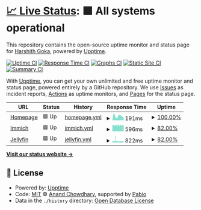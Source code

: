 # [📈 Live Status](https://tastelessjolt.github.io/upptime): <!--live status--> **🟩 All systems operational**

This repository contains the open-source uptime monitor and status page for [Harshith Goka](goka.dev), powered by [Upptime](https://github.com/upptime/upptime).

[![Uptime CI](https://github.com/tastelessjolt/upptime/workflows/Uptime%20CI/badge.svg)](https://github.com/tastelessjolt/upptime/actions?query=workflow%3A%22Uptime+CI%22)
[![Response Time CI](https://github.com/tastelessjolt/upptime/workflows/Response%20Time%20CI/badge.svg)](https://github.com/tastelessjolt/upptime/actions?query=workflow%3A%22Response+Time+CI%22)
[![Graphs CI](https://github.com/tastelessjolt/upptime/workflows/Graphs%20CI/badge.svg)](https://github.com/tastelessjolt/upptime/actions?query=workflow%3A%22Graphs+CI%22)
[![Static Site CI](https://github.com/tastelessjolt/upptime/workflows/Static%20Site%20CI/badge.svg)](https://github.com/tastelessjolt/upptime/actions?query=workflow%3A%22Static+Site+CI%22)
[![Summary CI](https://github.com/tastelessjolt/upptime/workflows/Summary%20CI/badge.svg)](https://github.com/tastelessjolt/upptime/actions?query=workflow%3A%22Summary+CI%22)

With [Upptime](https://upptime.js.org), you can get your own unlimited and free uptime monitor and status page, powered entirely by a GitHub repository. We use [Issues](https://github.com/tastelessjolt/upptime/issues) as incident reports, [Actions](https://github.com/tastelessjolt/upptime/actions) as uptime monitors, and [Pages](https://tastelessjolt.github.io/upptime) for the status page.

<!--start: status pages-->
<!-- This summary is generated by Upptime (https://github.com/upptime/upptime) -->
<!-- Do not edit this manually, your changes will be overwritten -->
<!-- prettier-ignore -->
| URL | Status | History | Response Time | Uptime |
| --- | ------ | ------- | ------------- | ------ |
| <img alt="" src="https://icons.duckduckgo.com/ip3/goka.dev.ico" height="13"> [Homepage](https://goka.dev) | 🟩 Up | [homepage.yml](https://github.com/tastelessjolt/upptime/commits/HEAD/history/homepage.yml) | <details><summary><img alt="Response time graph" src="./graphs/homepage/response-time-week.png" height="20"> 191ms</summary><br><a href="https://goka.dev/history/homepage"><img alt="Response time 184" src="https://img.shields.io/endpoint?url=https%3A%2F%2Fraw.githubusercontent.com%2Ftastelessjolt%2Fupptime%2FHEAD%2Fapi%2Fhomepage%2Fresponse-time.json"></a><br><a href="https://goka.dev/history/homepage"><img alt="24-hour response time 132" src="https://img.shields.io/endpoint?url=https%3A%2F%2Fraw.githubusercontent.com%2Ftastelessjolt%2Fupptime%2FHEAD%2Fapi%2Fhomepage%2Fresponse-time-day.json"></a><br><a href="https://goka.dev/history/homepage"><img alt="7-day response time 191" src="https://img.shields.io/endpoint?url=https%3A%2F%2Fraw.githubusercontent.com%2Ftastelessjolt%2Fupptime%2FHEAD%2Fapi%2Fhomepage%2Fresponse-time-week.json"></a><br><a href="https://goka.dev/history/homepage"><img alt="30-day response time 191" src="https://img.shields.io/endpoint?url=https%3A%2F%2Fraw.githubusercontent.com%2Ftastelessjolt%2Fupptime%2FHEAD%2Fapi%2Fhomepage%2Fresponse-time-month.json"></a><br><a href="https://goka.dev/history/homepage"><img alt="1-year response time 184" src="https://img.shields.io/endpoint?url=https%3A%2F%2Fraw.githubusercontent.com%2Ftastelessjolt%2Fupptime%2FHEAD%2Fapi%2Fhomepage%2Fresponse-time-year.json"></a></details> | <details><summary><a href="https://goka.dev/history/homepage">100.00%</a></summary><a href="https://goka.dev/history/homepage"><img alt="All-time uptime 100.00%" src="https://img.shields.io/endpoint?url=https%3A%2F%2Fraw.githubusercontent.com%2Ftastelessjolt%2Fupptime%2FHEAD%2Fapi%2Fhomepage%2Fuptime.json"></a><br><a href="https://goka.dev/history/homepage"><img alt="24-hour uptime 100.00%" src="https://img.shields.io/endpoint?url=https%3A%2F%2Fraw.githubusercontent.com%2Ftastelessjolt%2Fupptime%2FHEAD%2Fapi%2Fhomepage%2Fuptime-day.json"></a><br><a href="https://goka.dev/history/homepage"><img alt="7-day uptime 100.00%" src="https://img.shields.io/endpoint?url=https%3A%2F%2Fraw.githubusercontent.com%2Ftastelessjolt%2Fupptime%2FHEAD%2Fapi%2Fhomepage%2Fuptime-week.json"></a><br><a href="https://goka.dev/history/homepage"><img alt="30-day uptime 100.00%" src="https://img.shields.io/endpoint?url=https%3A%2F%2Fraw.githubusercontent.com%2Ftastelessjolt%2Fupptime%2FHEAD%2Fapi%2Fhomepage%2Fuptime-month.json"></a><br><a href="https://goka.dev/history/homepage"><img alt="1-year uptime 100.00%" src="https://img.shields.io/endpoint?url=https%3A%2F%2Fraw.githubusercontent.com%2Ftastelessjolt%2Fupptime%2FHEAD%2Fapi%2Fhomepage%2Fuptime-year.json"></a></details>
| <img alt="" src="https://icons.duckduckgo.com/ip3/immich.goka.dev.ico" height="13"> [Immich](https://immich.goka.dev) | 🟩 Up | [immich.yml](https://github.com/tastelessjolt/upptime/commits/HEAD/history/immich.yml) | <details><summary><img alt="Response time graph" src="./graphs/immich/response-time-week.png" height="20"> 596ms</summary><br><a href="https://goka.dev/history/immich"><img alt="Response time 1558" src="https://img.shields.io/endpoint?url=https%3A%2F%2Fraw.githubusercontent.com%2Ftastelessjolt%2Fupptime%2FHEAD%2Fapi%2Fimmich%2Fresponse-time.json"></a><br><a href="https://goka.dev/history/immich"><img alt="24-hour response time 582" src="https://img.shields.io/endpoint?url=https%3A%2F%2Fraw.githubusercontent.com%2Ftastelessjolt%2Fupptime%2FHEAD%2Fapi%2Fimmich%2Fresponse-time-day.json"></a><br><a href="https://goka.dev/history/immich"><img alt="7-day response time 596" src="https://img.shields.io/endpoint?url=https%3A%2F%2Fraw.githubusercontent.com%2Ftastelessjolt%2Fupptime%2FHEAD%2Fapi%2Fimmich%2Fresponse-time-week.json"></a><br><a href="https://goka.dev/history/immich"><img alt="30-day response time 598" src="https://img.shields.io/endpoint?url=https%3A%2F%2Fraw.githubusercontent.com%2Ftastelessjolt%2Fupptime%2FHEAD%2Fapi%2Fimmich%2Fresponse-time-month.json"></a><br><a href="https://goka.dev/history/immich"><img alt="1-year response time 1558" src="https://img.shields.io/endpoint?url=https%3A%2F%2Fraw.githubusercontent.com%2Ftastelessjolt%2Fupptime%2FHEAD%2Fapi%2Fimmich%2Fresponse-time-year.json"></a></details> | <details><summary><a href="https://goka.dev/history/immich">82.00%</a></summary><a href="https://goka.dev/history/immich"><img alt="All-time uptime 99.20%" src="https://img.shields.io/endpoint?url=https%3A%2F%2Fraw.githubusercontent.com%2Ftastelessjolt%2Fupptime%2FHEAD%2Fapi%2Fimmich%2Fuptime.json"></a><br><a href="https://goka.dev/history/immich"><img alt="24-hour uptime 79.69%" src="https://img.shields.io/endpoint?url=https%3A%2F%2Fraw.githubusercontent.com%2Ftastelessjolt%2Fupptime%2FHEAD%2Fapi%2Fimmich%2Fuptime-day.json"></a><br><a href="https://goka.dev/history/immich"><img alt="7-day uptime 82.00%" src="https://img.shields.io/endpoint?url=https%3A%2F%2Fraw.githubusercontent.com%2Ftastelessjolt%2Fupptime%2FHEAD%2Fapi%2Fimmich%2Fuptime-week.json"></a><br><a href="https://goka.dev/history/immich"><img alt="30-day uptime 91.52%" src="https://img.shields.io/endpoint?url=https%3A%2F%2Fraw.githubusercontent.com%2Ftastelessjolt%2Fupptime%2FHEAD%2Fapi%2Fimmich%2Fuptime-month.json"></a><br><a href="https://goka.dev/history/immich"><img alt="1-year uptime 99.20%" src="https://img.shields.io/endpoint?url=https%3A%2F%2Fraw.githubusercontent.com%2Ftastelessjolt%2Fupptime%2FHEAD%2Fapi%2Fimmich%2Fuptime-year.json"></a></details>
| <img alt="" src="https://icons.duckduckgo.com/ip3/jellyfin.goka.dev.ico" height="13"> [Jellyfin](https://jellyfin.goka.dev) | 🟩 Up | [jellyfin.yml](https://github.com/tastelessjolt/upptime/commits/HEAD/history/jellyfin.yml) | <details><summary><img alt="Response time graph" src="./graphs/jellyfin/response-time-week.png" height="20"> 822ms</summary><br><a href="https://goka.dev/history/jellyfin"><img alt="Response time 1444" src="https://img.shields.io/endpoint?url=https%3A%2F%2Fraw.githubusercontent.com%2Ftastelessjolt%2Fupptime%2FHEAD%2Fapi%2Fjellyfin%2Fresponse-time.json"></a><br><a href="https://goka.dev/history/jellyfin"><img alt="24-hour response time 729" src="https://img.shields.io/endpoint?url=https%3A%2F%2Fraw.githubusercontent.com%2Ftastelessjolt%2Fupptime%2FHEAD%2Fapi%2Fjellyfin%2Fresponse-time-day.json"></a><br><a href="https://goka.dev/history/jellyfin"><img alt="7-day response time 822" src="https://img.shields.io/endpoint?url=https%3A%2F%2Fraw.githubusercontent.com%2Ftastelessjolt%2Fupptime%2FHEAD%2Fapi%2Fjellyfin%2Fresponse-time-week.json"></a><br><a href="https://goka.dev/history/jellyfin"><img alt="30-day response time 783" src="https://img.shields.io/endpoint?url=https%3A%2F%2Fraw.githubusercontent.com%2Ftastelessjolt%2Fupptime%2FHEAD%2Fapi%2Fjellyfin%2Fresponse-time-month.json"></a><br><a href="https://goka.dev/history/jellyfin"><img alt="1-year response time 1444" src="https://img.shields.io/endpoint?url=https%3A%2F%2Fraw.githubusercontent.com%2Ftastelessjolt%2Fupptime%2FHEAD%2Fapi%2Fjellyfin%2Fresponse-time-year.json"></a></details> | <details><summary><a href="https://goka.dev/history/jellyfin">82.00%</a></summary><a href="https://goka.dev/history/jellyfin"><img alt="All-time uptime 99.20%" src="https://img.shields.io/endpoint?url=https%3A%2F%2Fraw.githubusercontent.com%2Ftastelessjolt%2Fupptime%2FHEAD%2Fapi%2Fjellyfin%2Fuptime.json"></a><br><a href="https://goka.dev/history/jellyfin"><img alt="24-hour uptime 79.69%" src="https://img.shields.io/endpoint?url=https%3A%2F%2Fraw.githubusercontent.com%2Ftastelessjolt%2Fupptime%2FHEAD%2Fapi%2Fjellyfin%2Fuptime-day.json"></a><br><a href="https://goka.dev/history/jellyfin"><img alt="7-day uptime 82.00%" src="https://img.shields.io/endpoint?url=https%3A%2F%2Fraw.githubusercontent.com%2Ftastelessjolt%2Fupptime%2FHEAD%2Fapi%2Fjellyfin%2Fuptime-week.json"></a><br><a href="https://goka.dev/history/jellyfin"><img alt="30-day uptime 91.52%" src="https://img.shields.io/endpoint?url=https%3A%2F%2Fraw.githubusercontent.com%2Ftastelessjolt%2Fupptime%2FHEAD%2Fapi%2Fjellyfin%2Fuptime-month.json"></a><br><a href="https://goka.dev/history/jellyfin"><img alt="1-year uptime 99.20%" src="https://img.shields.io/endpoint?url=https%3A%2F%2Fraw.githubusercontent.com%2Ftastelessjolt%2Fupptime%2FHEAD%2Fapi%2Fjellyfin%2Fuptime-year.json"></a></details>

<!--end: status pages-->

[**Visit our status website →**](https://tastelessjolt.github.io/upptime)

## 📄 License

- Powered by: [Upptime](https://github.com/upptime/upptime)
- Code: [MIT](./LICENSE) © [Anand Chowdhary](https://anandchowdhary.com), supported by [Pabio](https://pabio.com)
- Data in the `./history` directory: [Open Database License](https://opendatacommons.org/licenses/odbl/1-0/)
